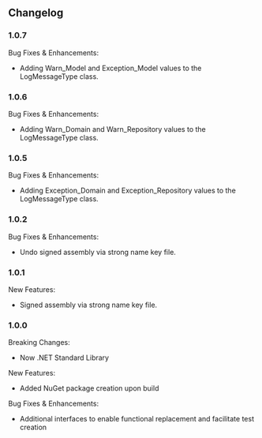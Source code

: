 ﻿## Changelog

### 1.0.7
Bug Fixes & Enhancements:
* Adding Warn_Model and Exception_Model values to the LogMessageType class. 

### 1.0.6
Bug Fixes & Enhancements:
* Adding Warn_Domain and Warn_Repository values to the LogMessageType class. 

### 1.0.5
Bug Fixes & Enhancements:
* Adding Exception_Domain and Exception_Repository values to the LogMessageType class. 

### 1.0.2
Bug Fixes & Enhancements:
* Undo signed assembly via strong name key file.

### 1.0.1
New Features:
* Signed assembly via strong name key file.

### 1.0.0
Breaking Changes:
* Now .NET Standard Library

New Features:
* Added NuGet package creation upon build

Bug Fixes & Enhancements:
* Additional interfaces to enable functional replacement and facilitate test creation
